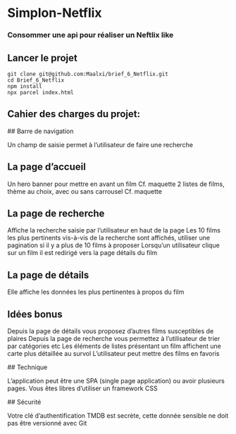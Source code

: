 # Simplon-Netflix

### Consommer une api pour réaliser un Neftlix like

 ## Lancer le projet



```
git clone git@github.com:Maalxi/brief_6_Netflix.git
cd Brief_6_Netflix
npm install
npx parcel index.html
```

 ## Cahier des charges du projet:

## Barre de navigation

Un champ de saisie permet à l’utilisateur de faire une recherche

## La page d’accueil

Un hero banner pour mettre en avant un film Cf. maquette
2 listes de films, thème au choix, avec ou sans carrousel Cf. maquette

## La page de recherche

Affiche la recherche saisie par l’utilisateur en haut de la page
Les 10 films les plus pertinents vis-à-vis de la recherche sont affichés, utiliser une pagination si il y a plus de 10 films à proposer
Lorsqu’un utilisateur clique sur un film il est redirigé vers la page détails du film

## La page de détails 

Elle affiche les données les plus pertinentes à propos du film

## Idées bonus

Depuis la page de détails vous proposez d’autres films susceptibles de plaires
Depuis la page de recherche vous permettez à l’utilisateur de trier par catégories etc
Les éléments de listes présentant un film affichent une carte plus détaillée au survol
L’utilisateur peut mettre des films en favoris

## Technique

L’application peut être une SPA (single page application) ou avoir plusieurs pages.
Vous êtes libres d’utiliser un framework CSS

## Sécurité

Votre clé d’authentification TMDB est secrète, cette donnée sensible ne doit pas être versionné avec Git

